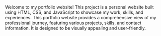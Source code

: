 Welcome to my portfolio website! This project is a personal website built using HTML, CSS, and JavaScript to showcase my work, skills, and experiences.
This portfolio website provides a comprehensive view of my professional journey, featuring various projects, skills, and contact information. It is designed to be visually appealing and user-friendly.
